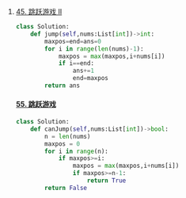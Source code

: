 1. [45. 跳跃游戏 II](https://leetcode-cn.com/problems/jump-game-ii/)

   ```python
   class Solution:
       def jump(self,nums:List[int])->int:
           maxpos=end=ans=0
           for i in range(len(nums)-1):
               maxpos = max(maxpos,i+nums[i])
               if i==end:
                   ans+=1
                   end=maxpos
           return ans
   ```

   #### [55. 跳跃游戏](https://leetcode-cn.com/problems/jump-game/)

   ```python
   class Solution:
       def canJump(self,nums:List[int])->bool:
           n = len(nums)
           maxpos = 0
           for i in range(n):
               if maxpos>=i:
                   maxpos = max(maxpos,i+nums[i])
                   if maxpos>=n-1:
                       return True
           return False
   ```

   

